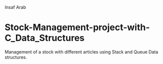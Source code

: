 Insaf Arab
# Stock-Management-project-with-C_Data_Structures
Management of a stock with different articles using Stack and Queue Data structures.
